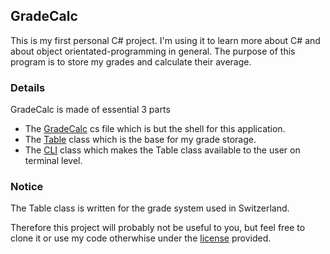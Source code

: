 ## GradeCalc

This is my first personal C# project. I'm using it to learn more about C# and about object orientated-programming in general.
The purpose of this program is to store my grades and calculate their average.

### Details
GradeCalc is made of essential 3 parts
- The [GradeCalc](https://github.com/clragon/GradeCalc/blob/master/GradeCalc/GradeCalc.cs) cs file which is but the shell for this application.
- The [Table](https://github.com/clragon/GradeCalc/blob/master/GradesTable/GradesTable.cs) class which is the base for my grade storage.
- The [CLI](https://github.com/clragon/GradeCalc/blob/master/GradesCli/GradesCli.cs) class which makes the Table class available to the user on terminal level.


### Notice
The Table class is written for the grade system used in Switzerland.

Therefore this project will probably not be useful to you, but feel free to clone it or use my code otherwhise under the [license](https://github.com/clragon/GradeCalc/blob/master/LICENSE) provided.
